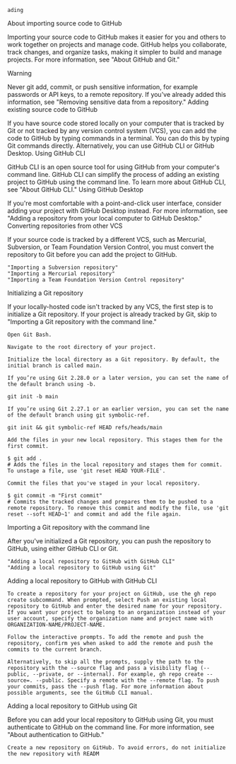     ading

About importing source code to GitHub

Importing your source code to GitHub makes it easier for you and others to work together on projects and manage code. GitHub helps you collaborate, track changes, and organize tasks, making it simpler to build and manage projects. For more information, see "About GitHub and Git."

Warning

Never git add, commit, or push sensitive information, for example passwords or API keys, to a remote repository. If you've already added this information, see "Removing sensitive data from a repository."
Adding existing source code to GitHub

If you have source code stored locally on your computer that is tracked by Git or not tracked by any version control system (VCS), you can add the code to GitHub by typing commands in a terminal. You can do this by typing Git commands directly. Alternatively, you can use GitHub CLI or GitHub Desktop.
Using GitHub CLI

GitHub CLI is an open source tool for using GitHub from your computer's command line. GitHub CLI can simplify the process of adding an existing project to GitHub using the command line. To learn more about GitHub CLI, see "About GitHub CLI."
Using GitHub Desktop

If you're most comfortable with a point-and-click user interface, consider adding your project with GitHub Desktop instead. For more information, see "Adding a repository from your local computer to GitHub Desktop."
Converting repositories from other VCS

If your source code is tracked by a different VCS, such as Mercurial, Subversion, or Team Foundation Version Control, you must convert the repository to Git before you can add the project to GitHub.

    "Importing a Subversion repository"
    "Importing a Mercurial repository"
    "Importing a Team Foundation Version Control repository"

Initializing a Git repository

If your locally-hosted code isn't tracked by any VCS, the first step is to initialize a Git repository. If your project is already tracked by Git, skip to "Importing a Git repository with the command line."

    Open Git Bash.

    Navigate to the root directory of your project.

    Initialize the local directory as a Git repository. By default, the initial branch is called main.

    If you’re using Git 2.28.0 or a later version, you can set the name of the default branch using -b.

    git init -b main

    If you’re using Git 2.27.1 or an earlier version, you can set the name of the default branch using git symbolic-ref.

    git init && git symbolic-ref HEAD refs/heads/main

    Add the files in your new local repository. This stages them for the first commit.

    $ git add .
    # Adds the files in the local repository and stages them for commit. To unstage a file, use 'git reset HEAD YOUR-FILE'.

    Commit the files that you've staged in your local repository.

    $ git commit -m "First commit"
    # Commits the tracked changes and prepares them to be pushed to a remote repository. To remove this commit and modify the file, use 'git reset --soft HEAD~1' and commit and add the file again.

Importing a Git repository with the command line

After you've initialized a Git repository, you can push the repository to GitHub, using either GitHub CLI or Git.

    "Adding a local repository to GitHub with GitHub CLI"
    "Adding a local repository to GitHub using Git"

Adding a local repository to GitHub with GitHub CLI

    To create a repository for your project on GitHub, use the gh repo create subcommand. When prompted, select Push an existing local repository to GitHub and enter the desired name for your repository. If you want your project to belong to an organization instead of your user account, specify the organization name and project name with ORGANIZATION-NAME/PROJECT-NAME.

    Follow the interactive prompts. To add the remote and push the repository, confirm yes when asked to add the remote and push the commits to the current branch.

    Alternatively, to skip all the prompts, supply the path to the repository with the --source flag and pass a visibility flag (--public, --private, or --internal). For example, gh repo create --source=. --public. Specify a remote with the --remote flag. To push your commits, pass the --push flag. For more information about possible arguments, see the GitHub CLI manual.

Adding a local repository to GitHub using Git

Before you can add your local repository to GitHub using Git, you must authenticate to GitHub on the command line. For more information, see "About authentication to GitHub."

    Create a new repository on GitHub. To avoid errors, do not initialize the new repository with READM
